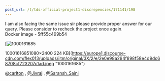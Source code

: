 ```yaml
---
post_url: /t/tds-official-project1-discrepencies/171141/198
---
```

I am also facing the same issue sir please provide proper answer for our query. Please consider to recheck the project once again.  
Docker image - 5ff55c499b54  

[![1000161685](https://europe1.discourse-cdn.com/flex013/uploads/iitm/optimized/3X/2/e/2e0e98a294f898f58e4d9dc68708cf723207c1ad_2_225x500.jpeg)

10001616851080×2400 224 KB](https://europe1.discourse-cdn.com/flex013/uploads/iitm/original/3X/2/e/2e0e98a294f898f58e4d9dc68708cf723207c1ad.jpeg "1000161685")

[@carlton](/u/carlton) , [@Jivraj](/u/jivraj) , [@Saransh\_Saini](/u/saransh_saini)